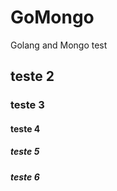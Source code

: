 # GoMongo

Golang and Mongo test

## teste 2

### teste 3

#### teste 4

##### teste 5

##### teste 6